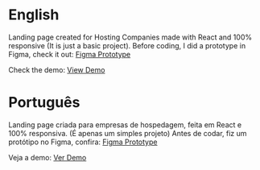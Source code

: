 # English

Landing page created for Hosting Companies made with React and 100% responsive (It is just a basic project).
Before coding, I did a prototype in Figma, check it out: [Figma Prototype](https://www.figma.com/proto/ZGV78Dlk1yeyuxvi4QYq11/Untitled?node-id=2%3A2)

Check the demo: [View Demo](https://host-landing-page.vercel.app/)

# Português

Landing page criada para empresas de hospedagem, feita em React e 100% responsiva. (É apenas um simples projeto)
Antes de codar, fiz um protótipo no Figma, confira: [Figma Prototype](https://www.figma.com/proto/ZGV78Dlk1yeyuxvi4QYq11/Untitled?node-id=2%3A2)

Veja a demo: [Ver Demo](https://host-landing-page.vercel.app/)

